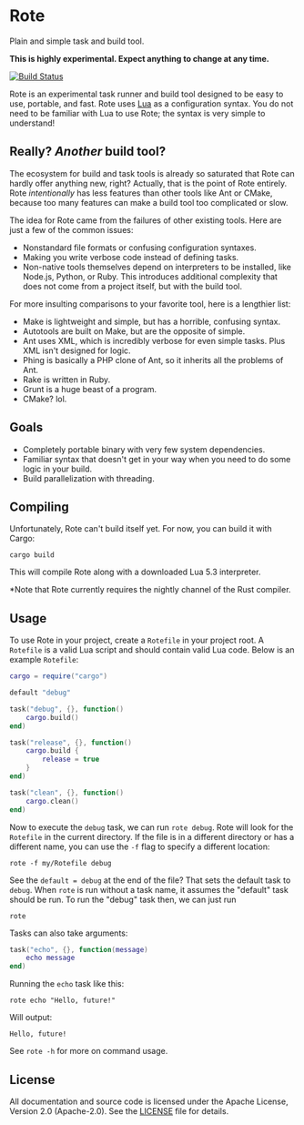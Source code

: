 # Rote
Plain and simple task and build tool.

**This is highly experimental. Expect anything to change at any time.**

[![Build Status](https://img.shields.io/travis/coderstephen/rote.svg?style=flat-square)](https://travis-ci.org/coderstephen/rote)

Rote is an experimental task runner and build tool designed to be easy to use, portable, and fast. Rote uses [Lua](http://www.lua.org) as a configuration syntax. You do not need to be familiar with Lua to use Rote; the syntax is very simple to understand!

## Really? *Another* build tool?
The ecosystem for build and task tools is already so saturated that Rote can hardly offer anything new, right? Actually, that is the point of Rote entirely. Rote *intentionally* has less features than other tools like Ant or CMake, because too many features can make a build tool too complicated or slow.

The idea for Rote came from the failures of other existing tools. Here are just a few of the common issues:

- Nonstandard file formats or confusing configuration syntaxes.
- Making you write verbose code instead of defining tasks.
- Non-native tools themselves depend on interpreters to be installed, like Node.js, Python, or Ruby. This introduces additional complexity that does not come from a project itself, but with the build tool.

For more insulting comparisons to your favorite tool, here is a lengthier list:

- Make is lightweight and simple, but has a horrible, confusing syntax.
- Autotools are built on Make, but are the opposite of simple.
- Ant uses XML, which is incredibly verbose for even simple tasks. Plus XML isn't designed for logic.
- Phing is basically a PHP clone of Ant, so it inherits all the problems of Ant.
- Rake is written in Ruby.
- Grunt is a huge beast of a program.
- CMake? lol.

## Goals
- Completely portable binary with very few system dependencies.
- Familiar syntax that doesn't get in your way when you need to do some logic in your build.
- Build parallelization with threading.

## Compiling
Unfortunately, Rote can't build itself yet. For now, you can build it with Cargo:

    cargo build

This will compile Rote along with a downloaded Lua 5.3 interpreter.

*Note that Rote currently requires the nightly channel of the Rust compiler.

## Usage
To use Rote in your project, create a `Rotefile` in your project root. A `Rotefile` is a valid Lua script and should contain valid Lua code. Below is an example `Rotefile`:

```lua
cargo = require("cargo")

default "debug"

task("debug", {}, function()
    cargo.build()
end)

task("release", {}, function()
    cargo.build {
        release = true
    }
end)

task("clean", {}, function()
    cargo.clean()
end)
```

Now to execute the `debug` task, we can run `rote debug`. Rote will look for the `Rotefile` in the current directory. If the file is in a different directory or has a different name, you can use the `-f` flag to specify a different location:

    rote -f my/Rotefile debug

See the `default = debug` at the end of the file? That sets the default task to `debug`. When `rote` is run without a task name, it assumes the "default" task should be run. To run the "debug" task then, we can just run

    rote

Tasks can also take arguments:

```lua
task("echo", {}, function(message)
    echo message
end)
```

Running the `echo` task like this:

    rote echo "Hello, future!"

Will output:

    Hello, future!

See `rote -h` for more on command usage.

## License
All documentation and source code is licensed under the Apache License, Version 2.0 (Apache-2.0). See the [LICENSE](LICENSE) file for details.
